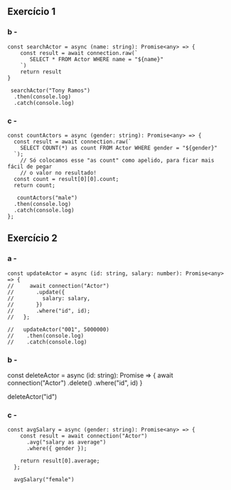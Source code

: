 ## Exercício 1 

### b -
```
const searchActor = async (name: string): Promise<any> => {
    const result = await connection.raw(`
       SELECT * FROM Actor WHERE name = "${name}"
    `)
    return result
}

 searchActor("Tony Ramos")
  .then(console.log)
  .catch(console.log)
```
### c -
```
const countActors = async (gender: string): Promise<any> => {
  const result = await connection.raw(`
    SELECT COUNT(*) as count FROM Actor WHERE gender = "${gender}"
  `);
	// Só colocamos esse "as count" como apelido, para ficar mais fácil de pegar
	// o valor no resultado!
  const count = result[0][0].count;
  return count;

   countActors("male")
  .then(console.log)
  .catch(console.log)
};
```
## Exercício 2

### a - 
```
const updateActor = async (id: string, salary: number): Promise<any> => {
//     await connection("Actor")
//       .update({
//         salary: salary,
//       })
//       .where("id", id);
//   };

//   updateActor("001", 5000000)
//    .then(console.log)
//    .catch(console.log)
```

### b -
const deleteActor = async (id: string): Promise<void> => {
    await connection("Actor")
    .delete()
    .where("id", id)
}

deleteActor("id")

### c - 
```
const avgSalary = async (gender: string): Promise<any> => {
    const result = await connection("Actor")
      .avg("salary as average")
      .where({ gender });
  
    return result[0].average;
  };

  avgSalary("female")
```